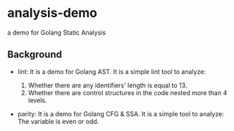 # analysis-demo
a demo for Golang Static Analysis

## Background

* lint: It is a demo for Golang AST. It is a simple lint tool to analyze:
  1. Whether there are any identifiers' length is equal to 13.
  2. Whether there are control structures in the code nested more than 4 levels.

* parity: It is a demo for Golang CFG & SSA. It is a simple tool to analyze:
  The variable is even or odd.
